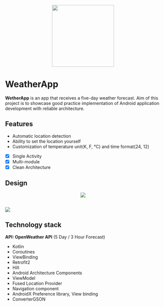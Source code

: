 <p align = "center">
   <img width="200px" src="https://github.com/Odenezhkina/WeatherApp/blob/master/.github/images/WeatherAppIcon.png" />
</p>
   
# WeatherApp
**WetherApp** is an app that receives a five-day weather forecast. Aim of this project is to showcase good practice implementation of Android application development with reliable architecture.

## Features
<ul> 
<li>Automatic location detection</li>
<li>Ability to set the location yourself</li>
<li>Customization of temperature unit(K, F, °C) and time format(24, 12)</li>
</ul>

- [X] Single Activity
- [X] Multi-module
- [X] Clean Architecture

## Design
<p align="center">
<img src="https://github.com/Odenezhkina/WeatherApp/blob/master/.github/images/WeatherAppScreens.png">
 </p>
 </br>
<a href="https://www.figma.com/file/ggWLUXOX2sc2asL71Jfwln/WeatherApp?node-id=0%3A1&t=eq9jbIBURl3xf19i-1">
<img src="https://raw.githubusercontent.com/Odenezhkina/WeatherApp/master/.github/images/ic_figma.svg"></a>

## Technology stack
<b>API: OpenWeather API</b> (5 Day / 3 Hour Forecast)
<br>
- Kotlin
- Coroutines
- ViewBinding
- Retrofit2
- Hilt
- Android Architecture Components
- ViewModel 
- Fused Location Provider
- Navigation component
- AndroidX Preference library, View binding
- ConverterGSON
